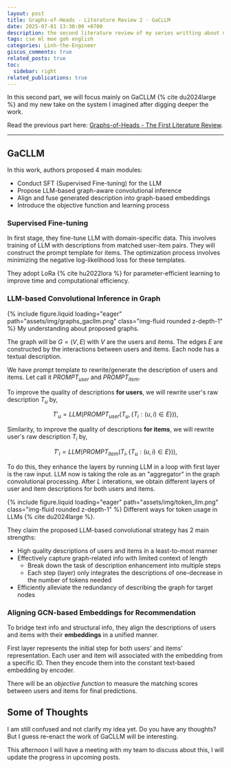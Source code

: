 ```yaml
---
layout: post
title: Graphs-of-Heads - Literature Review 2 - GaCLLM
date: 2025-07-01 13:30:00 +0700
description: the second literature review of my series writting about my work I called Graph-of-Heads
tags: cse ml moe goh english
categories: Linh-the-Engineer
giscus_comments: true
related_posts: true
toc:
  sidebar: right
related_publications: true
---
```


In this second part, we will focus mainly on GaCLLM {% cite du2024large %} and my new take on the system I imagined after digging deeper the work.

Read the previous part here: [Graphs-of-Heads - The First Literature Review](https://vtrnnhlinh.github.io/blog/2025/goh-literature-review-0/). 

---

## GaCLLM

In this work, authors proposed 4 main modules:
- Conduct SFT (Supervised Fine-tuning) for the LLM
- Propose LLM-based graph-aware convolutional inference
- Align and fuse generated description into graph-based embeddings
- Introduce the objective function and learning process

### Supervised Fine-tuning

In first stage, they fine-tune LLM with domain-specific data. This involves training of LLM with descriptions from matched user-item pairs. They will construct the prompt template for items. The optimization process involves minimizing the negative log-likelihood loss for these templates.

They adopt LoRa {% cite hu2022lora %} for parameter-efficient learning to improve time and computational efficiency.

### LLM-based Convolutional Inference in Graph

{% include figure.liquid loading="eager" path="assets/img/graphs_gacllm.png" class="img-fluid rounded z-depth-1" %}
My understanding about proposed graphs.

The graph will be $G = (V, E)$ with $V$ are the users and items. The edges $E$ are constructed by the interactions between users and items. Each node has a textual description. 

We have prompt template to rewrite/generate the description of users and items. Let call it $PROMPT_{user}$ and $PROMPT_{item}$.

To improve the quality of descriptions **for users**, we will rewrite user's raw description $T_u$ by,

$$T'_u = LLM(PROMPT_{user}(T_u, \{T_i:(u,i) \in E\})),$$

Similarity, to improve the quality of descriptions **for items**, we will rewrite user's raw description $T_i$ by,

$$T'_i = LLM(PROMPT_{item}(T_i, \{T_u:(u,i) \in E\})),$$

To do this, they enhance the layers by running LLM in a loop with first layer is the raw input. LLM now is taking the role as an "aggregator" in the graph convolutional processing. After $L$ interations, we obtain different layers of user and item descriptions for both users and items.

{% include figure.liquid loading="eager" path="assets/img/token_llm.png" class="img-fluid rounded z-depth-1" %}
Different ways for token usage in LLMs {% cite du2024large %}.

They claim the proposed LLM-based convolutional strategy has 2 main strengths:
- High quality descriptions of users and items in a least-to-most manner
- Effectively capture graph-related info with limited context of length
  - Break down the task of description enhancement into multiple steps
  - Each step (layer) only integrates the descriptions of one-decrease in the number of tokens needed
- Efficiently alleviate the redundancy of describing the graph for target nodes

### Aligning GCN-based Embeddings for Recommendation

To bridge text info and structural info, they align the descriptions of users and items with their **embeddings** in a unified manner.

First layer represents the initial step for both users' and items' representation. Each user and item will associated with the embedding from a specific ID. Then they encode them into the constant text-based embedding by encoder. 

There will be an *objective function* to measure the matching scores between users and items for final predictions. 

## Some of Thoughts

I am still confused and not clarify my idea yet. Do you have any thoughts? But I guess re-enact the work of GaCLLM will be interesting.

This afternoon I will have a meeting with my team to discuss about this, I will update the progress in upcoming posts.
